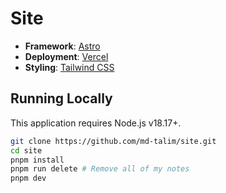 # Site

- **Framework**: [Astro](https://astro.build/)
- **Deployment**: [Vercel](https://vercel.com)
- **Styling**: [Tailwind CSS](https://tailwindcss.com)

## Running Locally

This application requires Node.js v18.17+.

```bash
git clone https://github.com/md-talim/site.git
cd site
pnpm install
pnpm run delete # Remove all of my notes
pnpm dev
```
